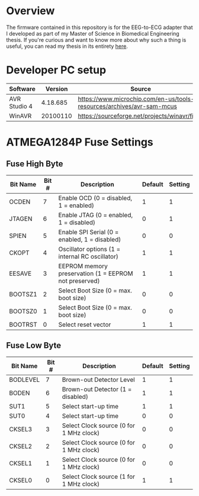 # Overview
The firmware contained in this repository is for the EEG-to-ECG adapter that I developed as part of my Master of Science in Biomedical Engineering thesis. If you're curious and want to know more about why such a thing is useful, you can read my thesis in its entirety [here](http://urn.fi/URN:NBN:fi:tty-201104111176).

# Developer PC setup
|Software                     					|Version 	|Source                                                               |
|-----------------------------------------------|-----------|---------------------------------------------------------------------|
|AVR Studio 4               					|4.18.685	|https://www.microchip.com/en-us/tools-resources/archives/avr-sam-mcus|
|WinAVR                                         |20100110   |https://sourceforge.net/projects/winavr/files/                       |

# ATMEGA1284P Fuse Settings
## Fuse High Byte
|Bit Name|Bit #|Description                                           |Default|Setting|
|--------|-----|------------------------------------------------------|-------|-------|
|OCDEN   |7    |Enable OCD (0 = disabled, 1 = enabled)                |1      |1      |
|JTAGEN  |6    |Enable JTAG (0 = enabled, 1 = disabled)               |0      |1      |
|SPIEN   |5    |Enable SPI Serial (0 = enabled, 1 = disabled)         |0      |0      |
|CKOPT   |4    |Oscillator options (1 = internal RC oscillator)       |1      |1      |
|EESAVE  |3    |EEPROM memory preservation (1 = EEPROM not preserved) |1      |1      |
|BOOTSZ1 |2    |Select Boot Size (0 = max. boot size)                 |0      |0      |
|BOOTSZ0 |1    |Select Boot Size (0 = max. boot size)                 |0      |0      |
|BOOTRST |0    |Select reset vector                                   |1      |1      |

## Fuse Low Byte
|Bit Name|Bit #|Description                                           |Default|Setting|
|--------|-----|------------------------------------------------------|-------|-------|
|BODLEVEL|7    |Brown-out Detector Level                              |1      |1      |
|BODEN   |6    |Brown-out Detector (1 = disabled)                     |1      |1      |
|SUT1    |5    |Select start-up time                                  |1      |1      |
|SUT0    |4    |Select start-up time                                  |0      |0      |
|CKSEL3  |3    |Select Clock source (0 for 1 MHz clock)               |0      |0      |
|CKSEL2  |2    |Select Clock source	(0 for 1 MHz clock)               |0      |0      |
|CKSEL1  |1    |Select Clock source	(0 for 1 MHz clock)               |0      |0      |
|CKSEL0  |0    |Select Clock source	(1 for 1 MHz clock)               |1      |1      |